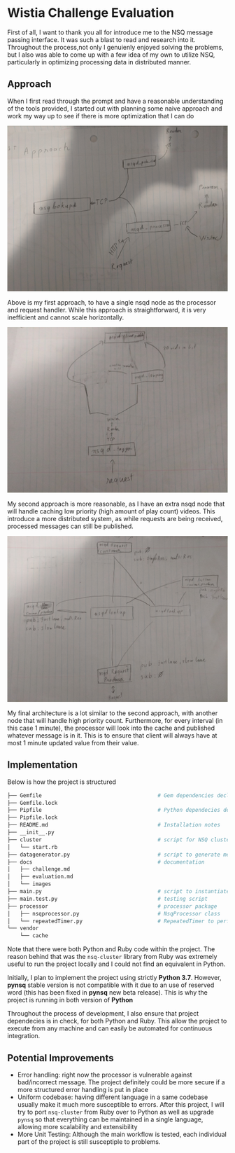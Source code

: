 # Wistia Challenge Evaluation

First of all, I want to thank you all for introduce me to the NSQ message passing interface. It was such a blast to read and research into it. Throughout the process,not only I genuienly enjoyed solving the problems, but I also was able to come up with a few idea of my own to utilize NSQ, particularly in optimizing processing data in distributed manner.

## Approach

When I first read through the prompt and have a reasonable understanding of the tools provided, I started out with planning some naive approach and work my way up to see if there is more optimization that I can do

![firstapproach.jpg](images/firstapproach.jpg)

Above is my first approach, to have a single nsqd node as the processor and request handler. While this approach is straightforward, it is very inefficient and cannot scale horizontally.

![secondapproach.jpg](images/secondapproach.jpg)

My second approach is more reasonable, as I have an extra nsqd node that will handle caching low priority (high amount of play count) videos. This introduce a more
distributed system, as while requests are being received, processed messages can still be published.

![finalapproach.jpg](images/finalapproach.jpg)

My final architecture is a lot similar to the second approach, with another node that will handle high priority count. Furthermore, for every interval (in this case 1 minute), the processor will look into the cache and published whatever message is in it. This is to ensure that client will always have at most 1 minute updated value from their value.

## Implementation

Below is how the project is structured

```bash
├── Gemfile                                     # Gem dependencies declaration file
├── Gemfile.lock
├── Pipfile                                     # Python dependecies declaration file
├── Pipfile.lock
├── README.md                                   # Installation notes
├── __init__.py
├── cluster                                     # script for NSQ cluster. written in Ruby
│   └── start.rb
├── datagenerator.py                            # script to generate message requests
├── docs                                        # documentation
│   ├── challenge.md
│   ├── evaluation.md
│   └── images
├── main.py                                     # script to instantiate a cluster along with a processor
├── main.test.py                                # testing script
├── processor                                   # processor package
│   ├── nsqprocessor.py                         # NsqProcessor class
│   └── repeatedTimer.py                        # RepeatedTimer to perform recurring functions
└── vendor
    └── cache
```

Note that there were both Python and Ruby code within the project. The reason behind that was the `nsq-cluster` library from Ruby was extremely useful to run the project locally and I could not find an equivalent in Python.

Initially, I plan to implement the project using strictly **Python 3.7**. However, **pynsq** stable version is not compatible with it due to an use of reserved word (this has been fixed in **pynsq** new beta release). This is why the project is running in both version of **Python**

Throughout the process of development, I also ensure that project dependecies is in check, for both Python and Ruby. This allow the project to execute from any machine and can easily be automated for continuous integration.

## Potential Improvements

- Error handling: right now the processor is vulnerable against bad/incorrect message. The project definitely could be more secure if a more structured error handling is put in place
- Uniform codebase: having different language in a same codebase usually make it much more susceptible to errors. After this project, I will try to port `nsq-cluster` from Ruby over to Python as well as upgrade `pynsq` so that everything can be maintained in a single language, allowing more scalability and extensibility
- More Unit Testing: Although the main workflow is tested, each individual part of the project is still susceptiple to problems.